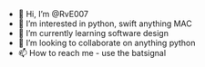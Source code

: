 - 👋 Hi, I’m @RvE007
- 👀 I’m interested in python, swift anything MAC
- 🌱 I’m currently learning software design 
- 💞️ I’m looking to collaborate on anything python
- 📫 How to reach me - use the batsignal

<!---
RvE007/RvE007 is a ✨ special ✨ repository because its `README.md` (this file) appears on your GitHub profile.
You can click the Preview link to take a look at your changes.
--->
